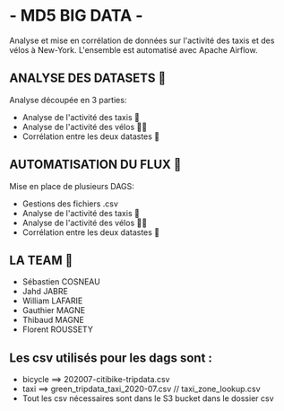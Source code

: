 # - MD5 BIG DATA -

Analyse et mise en corrélation de données sur l'activité des taxis et des vélos à New-York. L'ensemble est automatisé avec Apache Airflow. 

## ANALYSE DES DATASETS 🤠 

Analyse découpée en 3 parties: 

 * Analyse de l'activité des taxis 🚕
 * Analyse de l'activité des vélos 🚴‍♂️
 * Corrélation entre les deux datastes 🤝

## AUTOMATISATION DU FLUX 🚀

Mise en place de plusieurs DAGS: 

* Gestions des fichiers .csv
* Analyse de l'activité des taxis 🚕
* Analyse de l'activité des vélos 🚴‍♂️
* Corrélation entre les deux datastes 🤝

## LA TEAM 🐜

 * Sébastien COSNEAU
 * Jahd JABRE
 * William LAFARIE
 * Gauthier MAGNE
 * Thibaud MAGNE
 * Florent ROUSSETY

## Les csv utilisés pour les dags sont :
  * bicycle ==> 202007-citibike-tripdata.csv
  * taxi ==> green_tripdata_taxi_2020-07.csv // taxi_zone_lookup.csv
  * Tout les csv nécessaires sont dans le S3 bucket dans le dossier csv
